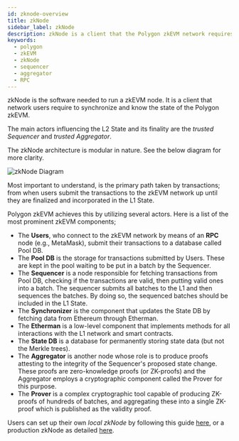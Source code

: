 ```yaml
---
id: zknode-overview
title: zkNode
sidebar_label: zkNode
description: zkNode is a client that the Polygon zkEVM network requires to implement the synchronization and govern the roles of the participants (Sequencers or Aggregators).
keywords:
  - polygon
  - zkEVM
  - zkNode
  - sequencer
  - aggregator
  - RPC
---
```


zkNode is the software needed to run a zkEVM node. It is a client that network users require to synchronize and know the state of the Polygon zkEVM.

The main actors influencing the L2 State and its finality are the _trusted Sequencer_ and _trusted Aggregator_.

The zkNode architecture is modular in nature. See the below diagram for more clarity.

![zkNode Diagram](figures/fig3-zkNode-arch.png)

Most important to understand, is the primary path taken by transactions; from when users submit the transactions to the zkEVM network up until they are finalized and incorporated in the L1 State.

Polygon zkEVM achieves this by utilizing several actors. Here is a list of the most prominent zkEVM components;

- The **Users**, who connect to the zkEVM network by means of an **RPC** node (e.g., MetaMask), submit their transactions to a database called Pool DB.
- The **Pool DB** is the storage for transactions submitted by Users. These are kept in the pool waiting to be put in a batch by the Sequencer.
- The **Sequencer** is a node responsible for fetching transactions from Pool DB, checking if the transactions are valid, then putting valid ones into a batch. The sequencer submits all batches to the L1 and then sequences the batches. By doing so, the sequenced batches should be included in the L1 State.
- The **Synchronizer** is the component that updates the State DB by fetching data from Ethereum through Etherman.
- The **Etherman** is a low-level component that implements methods for all interactions with the L1 network and smart contracts.
- The **State DB** is a database for permanently storing state data (but not the Merkle trees).
- The **Aggregator** is another node whose role is to produce proofs attesting to the integrity of the Sequencer's proposed state change. These proofs are zero-knowledge proofs (or ZK-proofs) and the Aggregator employs a cryptographic component called the Prover for this purpose.
- The **Prover** is a complex cryptographic tool capable of producing ZK-proofs of hundreds of batches, and aggregating these into a single ZK-proof which is published as the validity proof.

Users can set up their own _local zkNode_ by following this guide [here](/setup-local-node.md), or a production zkNode as detailed [here](/docs/setup-production-node.md).
